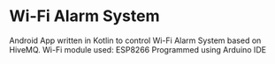# Wi-Fi Alarm System

Android App written in Kotlin to control Wi-Fi Alarm System based on HiveMQ.
Wi-Fi module used: ESP8266
Programmed using Arduino IDE

